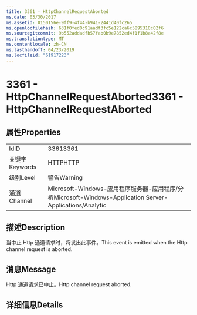 ```yaml
---
title: 3361 - HttpChannelRequestAborted
ms.date: 03/30/2017
ms.assetid: 0150156e-9ff9-4f44-b941-2441d40fc265
ms.openlocfilehash: 631f0fed0c91aadf3fc5e122ca6c5895310c02f6
ms.sourcegitcommit: 9b552addadfb57fab0b9e7852ed4f1f1b8a42f8e
ms.translationtype: MT
ms.contentlocale: zh-CN
ms.lasthandoff: 04/23/2019
ms.locfileid: "61917223"
---
```

# <a name="3361---httpchannelrequestaborted"></a><span data-ttu-id="fce27-102">3361 - HttpChannelRequestAborted</span><span class="sxs-lookup"><span data-stu-id="fce27-102">3361 - HttpChannelRequestAborted</span></span>
## <a name="properties"></a><span data-ttu-id="fce27-103">属性</span><span class="sxs-lookup"><span data-stu-id="fce27-103">Properties</span></span>  
  
|||  
|-|-|  
|<span data-ttu-id="fce27-104">Id</span><span class="sxs-lookup"><span data-stu-id="fce27-104">ID</span></span>|<span data-ttu-id="fce27-105">3361</span><span class="sxs-lookup"><span data-stu-id="fce27-105">3361</span></span>|  
|<span data-ttu-id="fce27-106">关键字</span><span class="sxs-lookup"><span data-stu-id="fce27-106">Keywords</span></span>|<span data-ttu-id="fce27-107">HTTP</span><span class="sxs-lookup"><span data-stu-id="fce27-107">HTTP</span></span>|  
|<span data-ttu-id="fce27-108">级别</span><span class="sxs-lookup"><span data-stu-id="fce27-108">Level</span></span>|<span data-ttu-id="fce27-109">警告</span><span class="sxs-lookup"><span data-stu-id="fce27-109">Warning</span></span>|  
|<span data-ttu-id="fce27-110">通道</span><span class="sxs-lookup"><span data-stu-id="fce27-110">Channel</span></span>|<span data-ttu-id="fce27-111">Microsoft-Windows-应用程序服务器-应用程序/分析</span><span class="sxs-lookup"><span data-stu-id="fce27-111">Microsoft-Windows-Application Server-Applications/Analytic</span></span>|  
  
## <a name="description"></a><span data-ttu-id="fce27-112">描述</span><span class="sxs-lookup"><span data-stu-id="fce27-112">Description</span></span>  
 <span data-ttu-id="fce27-113">当中止 Http 通道请求时，将发出此事件。</span><span class="sxs-lookup"><span data-stu-id="fce27-113">This event is emitted when the Http channel request is aborted.</span></span>  
  
## <a name="message"></a><span data-ttu-id="fce27-114">消息</span><span class="sxs-lookup"><span data-stu-id="fce27-114">Message</span></span>  
 <span data-ttu-id="fce27-115">Http 通道请求已中止。</span><span class="sxs-lookup"><span data-stu-id="fce27-115">Http channel request aborted.</span></span>  
  
## <a name="details"></a><span data-ttu-id="fce27-116">详细信息</span><span class="sxs-lookup"><span data-stu-id="fce27-116">Details</span></span>
